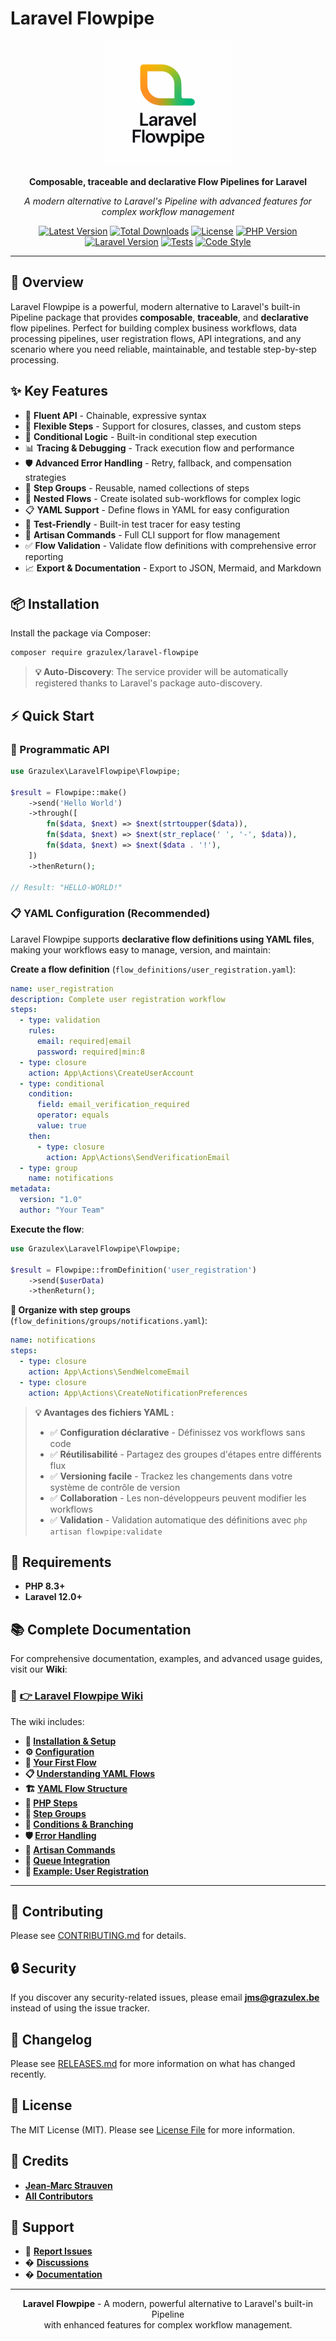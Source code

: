 # Laravel Flowpipe

<div align="center">
  <img src="new_logo.png" alt="Laravel Flowpipe" width="200">
  
  **Composable, traceable and declarative Flow Pipelines for Laravel**
  
  *A modern alternative to Laravel's Pipeline with advanced features for complex workflow management*

  [![Latest Version](https://img.shields.io/packagist/v/grazulex/laravel-flowpipe.svg?style=flat-square)](https://packagist.org/packages/grazulex/laravel-flowpipe)
  [![Total Downloads](https://img.shields.io/packagist/dt/grazulex/laravel-flowpipe.svg?style=flat-square)](https://packagist.org/packages/grazulex/laravel-flowpipe)
  [![License](https://img.shields.io/github/license/grazulex/laravel-flowpipe.svg?style=flat-square)](https://github.com/Grazulex/laravel-flowpipe/blob/main/LICENSE.md)
  [![PHP Version](https://img.shields.io/packagist/php-v/grazulex/laravel-flowpipe.svg?style=flat-square)](https://php.net/)
  [![Laravel Version](https://img.shields.io/badge/laravel-12.x-ff2d20?style=flat-square&logo=laravel)](https://laravel.com/)
  [![Tests](https://img.shields.io/github/actions/workflow/status/grazulex/laravel-flowpipe/tests.yml?branch=main&label=tests&style=flat-square)](https://github.com/Grazulex/laravel-flowpipe/actions)
  [![Code Style](https://img.shields.io/badge/code%20style-pint-000000?style=flat-square&logo=laravel)](https://github.com/laravel/pint)
</div>

---

## 🚀 Overview

Laravel Flowpipe is a powerful, modern alternative to Laravel's built-in Pipeline package that provides **composable**, **traceable**, and **declarative** flow pipelines. Perfect for building complex business workflows, data processing pipelines, user registration flows, API integrations, and any scenario where you need reliable, maintainable, and testable step-by-step processing.

## ✨ Key Features

- 🚀 **Fluent API** - Chainable, expressive syntax
- 🔄 **Flexible Steps** - Support for closures, classes, and custom steps  
- 🎯 **Conditional Logic** - Built-in conditional step execution
- 📊 **Tracing & Debugging** - Track execution flow and performance
- 🛡️ **Advanced Error Handling** - Retry, fallback, and compensation strategies
- 🔗 **Step Groups** - Reusable, named collections of steps
- 🎯 **Nested Flows** - Create isolated sub-workflows for complex logic
- 📋 **YAML Support** - Define flows in YAML for easy configuration
- 🧪 **Test-Friendly** - Built-in test tracer for easy testing
- 🎨 **Artisan Commands** - Full CLI support for flow management
- ✅ **Flow Validation** - Validate flow definitions with comprehensive error reporting
- 📈 **Export & Documentation** - Export to JSON, Mermaid, and Markdown

## 📦 Installation

Install the package via Composer:

```bash
composer require grazulex/laravel-flowpipe
```

> **💡 Auto-Discovery**: The service provider will be automatically registered thanks to Laravel's package auto-discovery.

## ⚡ Quick Start

### 🚀 Programmatic API
```php
use Grazulex\LaravelFlowpipe\Flowpipe;

$result = Flowpipe::make()
    ->send('Hello World')
    ->through([
        fn($data, $next) => $next(strtoupper($data)),
        fn($data, $next) => $next(str_replace(' ', '-', $data)),
        fn($data, $next) => $next($data . '!'),
    ])
    ->thenReturn();

// Result: "HELLO-WORLD!"
```

### 📋 YAML Configuration (Recommended)
Laravel Flowpipe supports **declarative flow definitions using YAML files**, making your workflows easy to manage, version, and maintain:

**Create a flow definition** (`flow_definitions/user_registration.yaml`):
```yaml
name: user_registration
description: Complete user registration workflow
steps:
  - type: validation
    rules:
      email: required|email
      password: required|min:8
  - type: closure
    action: App\Actions\CreateUserAccount
  - type: conditional
    condition:
      field: email_verification_required
      operator: equals
      value: true
    then:
      - type: closure
        action: App\Actions\SendVerificationEmail
  - type: group
    name: notifications
metadata:
  version: "1.0"
  author: "Your Team"
```

**Execute the flow**:
```php
use Grazulex\LaravelFlowpipe\Flowpipe;

$result = Flowpipe::fromDefinition('user_registration')
    ->send($userData)
    ->thenReturn();
```

**📁 Organize with step groups** (`flow_definitions/groups/notifications.yaml`):
```yaml
name: notifications
steps:
  - type: closure
    action: App\Actions\SendWelcomeEmail
  - type: closure
    action: App\Actions\CreateNotificationPreferences
```

> **💡 Avantages des fichiers YAML :**
> - ✅ **Configuration déclarative** - Définissez vos workflows sans code
> - ✅ **Réutilisabilité** - Partagez des groupes d'étapes entre différents flux
> - ✅ **Versioning facile** - Trackez les changements dans votre système de contrôle de version
> - ✅ **Collaboration** - Les non-développeurs peuvent modifier les workflows
> - ✅ **Validation** - Validation automatique des définitions avec `php artisan flowpipe:validate`

## 🔧 Requirements

- **PHP 8.3+**
- **Laravel 12.0+**

## 📚 Complete Documentation

For comprehensive documentation, examples, and advanced usage guides, visit our **Wiki**:

### 📖 **[👉 Laravel Flowpipe Wiki](https://github.com/Grazulex/laravel-flowpipe/wiki)**

The wiki includes:

- **🚀 [Installation & Setup](https://github.com/Grazulex/laravel-flowpipe/wiki/Installation-Setup)**
- **⚙️ [Configuration](https://github.com/Grazulex/laravel-flowpipe/wiki/Configuration)**
- **🎯 [Your First Flow](https://github.com/Grazulex/laravel-flowpipe/wiki/Your-First-Flow)**
- **📋 [Understanding YAML Flows](https://github.com/Grazulex/laravel-flowpipe/wiki/Understanding-YAML-Flows)**
- **🏗️ [YAML Flow Structure](https://github.com/Grazulex/laravel-flowpipe/wiki/YAML-Flow-Structure)**
- **🔧 [PHP Steps](https://github.com/Grazulex/laravel-flowpipe/wiki/PHP-Steps)**
- **🔗 [Step Groups](https://github.com/Grazulex/laravel-flowpipe/wiki/Step-Groups)**
- **🎯 [Conditions & Branching](https://github.com/Grazulex/laravel-flowpipe/wiki/Conditions-Branching)**
- **🛡️ [Error Handling](https://github.com/Grazulex/laravel-flowpipe/wiki/Error-Handling)**
- **🎨 [Artisan Commands](https://github.com/Grazulex/laravel-flowpipe/wiki/Artisan-Commands)**
- **🚀 [Queue Integration](https://github.com/Grazulex/laravel-flowpipe/wiki/Queue-Integration)**
- **📝 [Example: User Registration](https://github.com/Grazulex/laravel-flowpipe/wiki/Example-User-Registration)**

---

## 🤝 Contributing

Please see [CONTRIBUTING.md](CONTRIBUTING.md) for details.

## 🔒 Security

If you discover any security-related issues, please email **jms@grazulex.be** instead of using the issue tracker.

## 📝 Changelog

Please see [RELEASES.md](RELEASES.md) for more information on what has changed recently.

## 📄 License

The MIT License (MIT). Please see [License File](LICENSE.md) for more information.

## 👥 Credits

- **[Jean-Marc Strauven](https://github.com/Grazulex)**
- **[All Contributors](../../contributors)**

## 💬 Support

- 🐛 **[Report Issues](https://github.com/Grazulex/laravel-flowpipe/issues)**
- � **[Discussions](https://github.com/Grazulex/laravel-flowpipe/discussions)**
- � **[Documentation](https://github.com/Grazulex/laravel-flowpipe/wiki)**

---

<div align="center">
  <strong>Laravel Flowpipe</strong> - A modern, powerful alternative to Laravel's built-in Pipeline<br>
  with enhanced features for complex workflow management.
</div>
